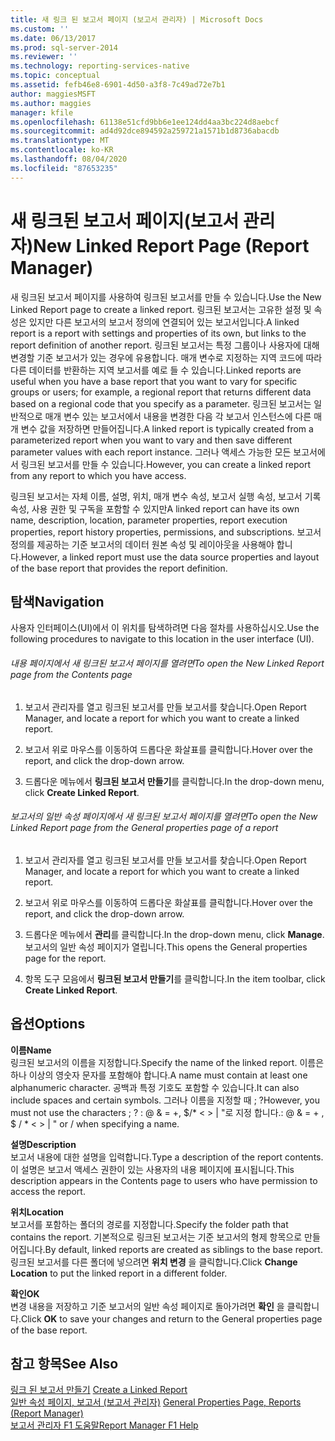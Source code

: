```yaml
---
title: 새 링크 된 보고서 페이지 (보고서 관리자) | Microsoft Docs
ms.custom: ''
ms.date: 06/13/2017
ms.prod: sql-server-2014
ms.reviewer: ''
ms.technology: reporting-services-native
ms.topic: conceptual
ms.assetid: fefb46e8-6901-4d50-a3f8-7c49ad72e7b1
author: maggiesMSFT
ms.author: maggies
manager: kfile
ms.openlocfilehash: 61138e51cfd9bb6e1ee124dd4aa3bc224d8aebcf
ms.sourcegitcommit: ad4d92dce894592a259721a1571b1d8736abacdb
ms.translationtype: MT
ms.contentlocale: ko-KR
ms.lasthandoff: 08/04/2020
ms.locfileid: "87653235"
---
```

# <a name="new-linked-report-page-report-manager"></a><span data-ttu-id="ed96c-102">새 링크된 보고서 페이지(보고서 관리자)</span><span class="sxs-lookup"><span data-stu-id="ed96c-102">New Linked Report Page (Report Manager)</span></span>
  <span data-ttu-id="ed96c-103">새 링크된 보고서 페이지를 사용하여 링크된 보고서를 만들 수 있습니다.</span><span class="sxs-lookup"><span data-stu-id="ed96c-103">Use the New Linked Report page to create a linked report.</span></span> <span data-ttu-id="ed96c-104">링크된 보고서는 고유한 설정 및 속성은 있지만 다른 보고서의 보고서 정의에 연결되어 있는 보고서입니다.</span><span class="sxs-lookup"><span data-stu-id="ed96c-104">A linked report is a report with settings and properties of its own, but links to the report definition of another report.</span></span> <span data-ttu-id="ed96c-105">링크된 보고서는 특정 그룹이나 사용자에 대해 변경할 기준 보고서가 있는 경우에 유용합니다. 매개 변수로 지정하는 지역 코드에 따라 다른 데이터를 반환하는 지역 보고서를 예로 들 수 있습니다.</span><span class="sxs-lookup"><span data-stu-id="ed96c-105">Linked reports are useful when you have a base report that you want to vary for specific groups or users; for example, a regional report that returns different data based on a regional code that you specify as a parameter.</span></span> <span data-ttu-id="ed96c-106">링크된 보고서는 일반적으로 매개 변수 있는 보고서에서 내용을 변경한 다음 각 보고서 인스턴스에 다른 매개 변수 값을 저장하면 만들어집니다.</span><span class="sxs-lookup"><span data-stu-id="ed96c-106">A linked report is typically created from a parameterized report when you want to vary and then save different parameter values with each report instance.</span></span> <span data-ttu-id="ed96c-107">그러나 액세스 가능한 모든 보고서에서 링크된 보고서를 만들 수 있습니다.</span><span class="sxs-lookup"><span data-stu-id="ed96c-107">However, you can create a linked report from any report to which you have access.</span></span>  
  
 <span data-ttu-id="ed96c-108">링크된 보고서는 자체 이름, 설명, 위치, 매개 변수 속성, 보고서 실행 속성, 보고서 기록 속성, 사용 권한 및 구독을 포함할 수 있지만</span><span class="sxs-lookup"><span data-stu-id="ed96c-108">A linked report can have its own name, description, location, parameter properties, report execution properties, report history properties, permissions, and subscriptions.</span></span> <span data-ttu-id="ed96c-109">보고서 정의를 제공하는 기준 보고서의 데이터 원본 속성 및 레이아웃을 사용해야 합니다.</span><span class="sxs-lookup"><span data-stu-id="ed96c-109">However, a linked report must use the data source properties and layout of the base report that provides the report definition.</span></span>  
  
## <a name="navigation"></a><span data-ttu-id="ed96c-110">탐색</span><span class="sxs-lookup"><span data-stu-id="ed96c-110">Navigation</span></span>  
 <span data-ttu-id="ed96c-111">사용자 인터페이스(UI)에서 이 위치를 탐색하려면 다음 절차를 사용하십시오.</span><span class="sxs-lookup"><span data-stu-id="ed96c-111">Use the following procedures to navigate to this location in the user interface (UI).</span></span>  
  
###### <a name="to-open-the-new-linked-report-page-from-the-contents-page"></a><span data-ttu-id="ed96c-112">내용 페이지에서 새 링크된 보고서 페이지를 열려면</span><span class="sxs-lookup"><span data-stu-id="ed96c-112">To open the New Linked Report page from the Contents page</span></span>  
  
1.  <span data-ttu-id="ed96c-113">보고서 관리자를 열고 링크된 보고서를 만들 보고서를 찾습니다.</span><span class="sxs-lookup"><span data-stu-id="ed96c-113">Open Report Manager, and locate a report for which you want to create a linked report.</span></span>  
  
2.  <span data-ttu-id="ed96c-114">보고서 위로 마우스를 이동하여 드롭다운 화살표를 클릭합니다.</span><span class="sxs-lookup"><span data-stu-id="ed96c-114">Hover over the report, and click the drop-down arrow.</span></span>  
  
3.  <span data-ttu-id="ed96c-115">드롭다운 메뉴에서 **링크된 보고서 만들기**를 클릭합니다.</span><span class="sxs-lookup"><span data-stu-id="ed96c-115">In the drop-down menu, click **Create Linked Report**.</span></span>  
  
###### <a name="to-open-the-new-linked-report-page-from-the-general-properties-page-of-a-report"></a><span data-ttu-id="ed96c-116">보고서의 일반 속성 페이지에서 새 링크된 보고서 페이지를 열려면</span><span class="sxs-lookup"><span data-stu-id="ed96c-116">To open the New Linked Report page from the General properties page of a report</span></span>  
  
1.  <span data-ttu-id="ed96c-117">보고서 관리자를 열고 링크된 보고서를 만들 보고서를 찾습니다.</span><span class="sxs-lookup"><span data-stu-id="ed96c-117">Open Report Manager, and locate a report for which you want to create a linked report.</span></span>  
  
2.  <span data-ttu-id="ed96c-118">보고서 위로 마우스를 이동하여 드롭다운 화살표를 클릭합니다.</span><span class="sxs-lookup"><span data-stu-id="ed96c-118">Hover over the report, and click the drop-down arrow.</span></span>  
  
3.  <span data-ttu-id="ed96c-119">드롭다운 메뉴에서 **관리**를 클릭합니다.</span><span class="sxs-lookup"><span data-stu-id="ed96c-119">In the drop-down menu, click **Manage**.</span></span> <span data-ttu-id="ed96c-120">보고서의 일반 속성 페이지가 열립니다.</span><span class="sxs-lookup"><span data-stu-id="ed96c-120">This opens the General properties page for the report.</span></span>  
  
4.  <span data-ttu-id="ed96c-121">항목 도구 모음에서 **링크된 보고서 만들기**를 클릭합니다.</span><span class="sxs-lookup"><span data-stu-id="ed96c-121">In the item toolbar, click **Create Linked Report**.</span></span>  
  
## <a name="options"></a><span data-ttu-id="ed96c-122">옵션</span><span class="sxs-lookup"><span data-stu-id="ed96c-122">Options</span></span>  
 <span data-ttu-id="ed96c-123">**이름**</span><span class="sxs-lookup"><span data-stu-id="ed96c-123">**Name**</span></span>  
 <span data-ttu-id="ed96c-124">링크된 보고서의 이름을 지정합니다.</span><span class="sxs-lookup"><span data-stu-id="ed96c-124">Specify the name of the linked report.</span></span> <span data-ttu-id="ed96c-125">이름은 하나 이상의 영숫자 문자를 포함해야 합니다.</span><span class="sxs-lookup"><span data-stu-id="ed96c-125">A name must contain at least one alphanumeric character.</span></span> <span data-ttu-id="ed96c-126">공백과 특정 기호도 포함할 수 있습니다.</span><span class="sxs-lookup"><span data-stu-id="ed96c-126">It can also include spaces and certain symbols.</span></span> <span data-ttu-id="ed96c-127">그러나 이름을 지정할 때 ; ?</span><span class="sxs-lookup"><span data-stu-id="ed96c-127">However, you must not use the characters ; ?</span></span> <span data-ttu-id="ed96c-128">: \@ & = +, $/\* \< > | "로 지정 합니다.</span><span class="sxs-lookup"><span data-stu-id="ed96c-128">: \@ & = + , $ / \* \< > | " or / when specifying a name.</span></span>  
  
 <span data-ttu-id="ed96c-129">**설명**</span><span class="sxs-lookup"><span data-stu-id="ed96c-129">**Description**</span></span>  
 <span data-ttu-id="ed96c-130">보고서 내용에 대한 설명을 입력합니다.</span><span class="sxs-lookup"><span data-stu-id="ed96c-130">Type a description of the report contents.</span></span> <span data-ttu-id="ed96c-131">이 설명은 보고서 액세스 권한이 있는 사용자의 내용 페이지에 표시됩니다.</span><span class="sxs-lookup"><span data-stu-id="ed96c-131">This description appears in the Contents page to users who have permission to access the report.</span></span>  
  
 <span data-ttu-id="ed96c-132">**위치**</span><span class="sxs-lookup"><span data-stu-id="ed96c-132">**Location**</span></span>  
 <span data-ttu-id="ed96c-133">보고서를 포함하는 폴더의 경로를 지정합니다.</span><span class="sxs-lookup"><span data-stu-id="ed96c-133">Specify the folder path that contains the report.</span></span> <span data-ttu-id="ed96c-134">기본적으로 링크된 보고서는 기준 보고서의 형제 항목으로 만들어집니다.</span><span class="sxs-lookup"><span data-stu-id="ed96c-134">By default, linked reports are created as siblings to the base report.</span></span> <span data-ttu-id="ed96c-135">링크된 보고서를 다른 폴더에 넣으려면 **위치 변경** 을 클릭합니다.</span><span class="sxs-lookup"><span data-stu-id="ed96c-135">Click **Change Location** to put the linked report in a different folder.</span></span>  
  
 <span data-ttu-id="ed96c-136">**확인**</span><span class="sxs-lookup"><span data-stu-id="ed96c-136">**OK**</span></span>  
 <span data-ttu-id="ed96c-137">변경 내용을 저장하고 기준 보고서의 일반 속성 페이지로 돌아가려면 **확인** 을 클릭합니다.</span><span class="sxs-lookup"><span data-stu-id="ed96c-137">Click **OK** to save your changes and return to the General properties page of the base report.</span></span>  
  
## <a name="see-also"></a><span data-ttu-id="ed96c-138">참고 항목</span><span class="sxs-lookup"><span data-stu-id="ed96c-138">See Also</span></span>  
 <span data-ttu-id="ed96c-139">[링크 된 보고서 만들기](reports/create-a-linked-report.md) </span><span class="sxs-lookup"><span data-stu-id="ed96c-139">[Create a Linked Report](reports/create-a-linked-report.md) </span></span>  
 <span data-ttu-id="ed96c-140">[일반 속성 페이지, 보고서 &#40;보고서 관리자&#41;](../../2014/reporting-services/general-properties-page-reports-report-manager.md) </span><span class="sxs-lookup"><span data-stu-id="ed96c-140">[General Properties Page, Reports &#40;Report Manager&#41;](../../2014/reporting-services/general-properties-page-reports-report-manager.md) </span></span>  
 [<span data-ttu-id="ed96c-141">보고서 관리자 F1 도움말</span><span class="sxs-lookup"><span data-stu-id="ed96c-141">Report Manager F1 Help</span></span>](../../2014/reporting-services/report-manager-f1-help.md)  
  
  

